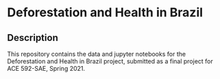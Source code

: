 # Deforestation and Health in Brazil
## Description
This repository contains the data and jupyter notebooks for the Deforestation and Health in Brazil project, submitted as a final project for ACE 592-SAE, Spring 2021.
